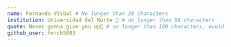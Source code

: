 ```yaml
---
name: Fernando Visbal # No longer than 28 characters
institution: Universidad del Norte 🚩 # no longer than 58 characters
quote: Never gonna give you up🎵 # no longer than 100 characters, avoid using quotes(") to guarantee the format remains the same.
github_user: ferch5003
---
```

